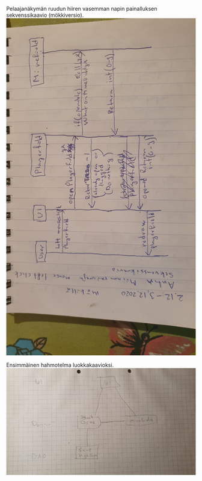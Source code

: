 Pelaajanäkymän ruudun hiiren vasemman napin painalluksen sekvenssikaavio (mökkiversio).
![Sekvenssikaavio](dokumentointi/Sekvenssikaavio01.jpg)


Ensimmäinen hahmotelma luokkakaavioksi.
![Luokkakaavio](/dokumentointi/Luokkakaavio.jpg)
